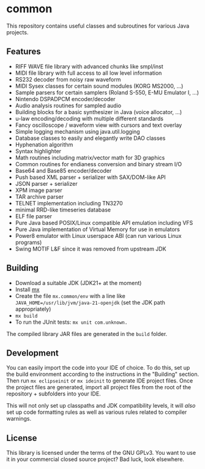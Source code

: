common
======

This repository contains useful classes and subroutines for various Java
projects.


Features
--------

- RIFF WAVE file library with advanced chunks like smpl/inst
- MIDI file library with full access to all low level information
- RS232 decoder from noisy raw waveform
- MIDI Sysex classes for certain sound modules (KORG MS2000, ...)
- Sample parsers for certain samplers (Roland S-550, E-MU Emulator I, ...)
- Nintendo DSPADPCM encoder/decoder
- Audio analysis routines for sampled audio
- Building blocks for a basic synthesizer in Java (voice allocator, ...)
- u-law encoding/decoding with multiple different standards
- Fancy oscilloscope / waveform view with cursors and text overlay
- Simple logging mechanism using java.util.logging
- Database classes to easily and elegantly write DAO classes
- Hyphenation algorithm
- Syntax highlighter
- Math routines including matrix/vector math for 3D graphics
- Common routines for endianess conversion and binary stream I/O
- Base64 and Base85 encoder/decoder
- Push based XML parser + serializer with SAX/DOM-like API
- JSON parser + serializer
- XPM image parser
- TAR archive parser
- TELNET implementation including TN3270
- minimal RRD-like timeseries database
- ELF file parser
- Pure Java based POSIX/Linux compatible API emulation including VFS
- Pure Java implementation of Virtual Memory for use in emulators
- Power8 emulator with Linux userspace ABI (can run various Linux programs)
- Swing MOTIF L&F since it was removed from upstream JDK


Building
--------

- Download a suitable JDK (JDK21+ at the moment)
- Install [mx](https://github.com/graalvm/mx)
- Create the file `mx.common/env` with a line like
  `JAVA_HOME=/usr/lib/jvm/java-21-openjdk` (set the JDK path
  appropriately)
- `mx build`
- To run the JUnit tests: `mx unit com.unknown.`

The compiled library JAR files are generated in the `build` folder.


Development
-----------

You can easily import the code into your IDE of choice. To do this, set
up the build environment according to the instructions in the "Building"
section. Then run `mx eclipseinit` or `mx ideinit` to generate IDE
project files. Once the project files are generated, import all project
files from the root of the repository + subfolders into your IDE.

This will not only set up classpaths and JDK compatibility levels, it
will _also_ set up code formatting rules as well as various rules
related to compiler warnings.


License
-------

This library is licensed under the terms of the GNU GPLv3. You want to use
it in your commercial closed source project? Bad luck, look elsewhere.
